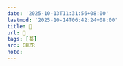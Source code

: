 ```yaml
---
date: '2025-10-13T11:31:56+08:00'
lastmod: '2025-10-14T06:42:24+08:00'
title: 󰫊
url: 󰫊
tags: [綦]
src: GHZR
note:
---
```

